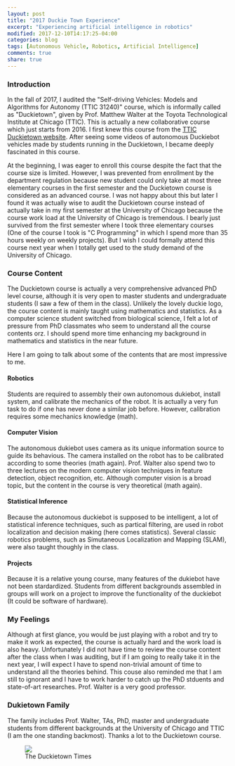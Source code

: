 ```yaml
---
layout: post
title: "2017 Duckie Town Experience"
excerpt: "Experiencing artificial intelligence in robotics"
modified: 2017-12-10T14:17:25-04:00
categories: blog
tags: [Autonomous Vehicle, Robotics, Artificial Intelligence]
comments: true
share: true
---
```


### Introduction

In the fall of 2017, I audited the "Self-driving Vehicles: Models and Algorithms for Autonomy (TTIC 31240)" course, which is informally called as "Duckietown", given by Prof. Matthew Walter at the Toyota Technological Institute at Chicago (TTIC). This is actually a new collaborative course which just starts from 2016. I first knew this course from the [TTIC Duckietown website](http://duckietown.org/classes/2017/17-TTIC/). After seeing some videos of autonomous Duckiebot vehicles made by students running in the Duckietown, I became deeply fascinated in this course.

At the beginning, I was eager to enroll this course despite the fact that the course size is limited. However, I was prevented from enrollment by the department regulation because new student could only take at most three elementary courses in the first semester and the Duckietown course is considered as an advanced course. I was not happy about this but later I found it was actually wise to audit the Duckietown course instead of actually take in my first semester at the University of Chicago because the course work load at the University of Chicago is tremendous. I bearly just survived from the first semester where I took three elementary courses (One of the course I took is "C Programming" in which I spend more than 35 hours weekly on weekly projects). But I wish I could formally attend this course next year when I totally get used to the study demand of the University of Chicago.

### Course Content

The Duckietown course is actually a very comprehensive advanced PhD level course, although it is very open to master students and undergraduate students (I saw a few of them in the class). Unlikely the lovely duckie logo, the course content is mainly taught using mathematics and statistics. As a computer science student switched from biological science, I felt a lot of pressure from PhD classmates who seem to understand all the course contents orz. I should spend more time enhancing my background in mathematics and statistics in the near future. 

Here I am going to talk about some of the contents that are most impressive to me.

#### Robotics

Students are required to assembly their own autonomous dukiebot, install system, and calibrate the mechanics of the robot. It is actually a very fun task to do if one has never done a similar job before. However, calibration requires some mechanics knowledge (math). 

#### Computer Vision

The autonomous dukiebot uses camera as its unique information source to guide its behavious. The camera installed on the robot has to be calibrated according to some theories (math again). Prof. Walter also spend two to three lectures on the modern computer vision techniques in feature detection, object recognition, etc. Although computer vision is a broad topic, but the content in the course is very theoretical (math again).

#### Statistical Inference

Because the autonomous duckiebot is supposed to be intelligent, a lot of statistical inference techniques, such as partical filtering, are used in robot localization and decision making (here comes statistics). Several classic robotics problems, such as Simutaneous Localization and Mapping (SLAM), were also taught thoughly in the class.

#### Projects

Because it is a relative young course, many features of the dukiebot have not been stardardized. Students from different backgrounds assembled in groups will work on a project to improve the functionality of the duckiebot (It could be software of hardware).

### My Feelings

Although at first glance, you would be just playing with a robot and try to make it work as expected, the course is actually hard and the work load is also heavy. Unfortunately I did not have time to review the course content after the class when I was auditing, but if I am going to really take it in the next year, I will expect I have to spend non-trivial amount of time to understand all the theories behind. This couse also reminded me that I am still to ignorant and I have to work harder to catch up the PhD stduents and state-of-art researches. Prof. Walter is a very good professor.

### Dukietown Family

The family includes Prof. Walter, TAs, PhD, master and undergraduate students from different backgrounds at the University of Chicago and TTIC (I am the one standing backmost). Thanks a lot to the Duckietown course.

<div class = "titled-image">
<figure class = "titled-image">
    <img src = "{{ site.url }}/images/blog/2017-12-10-2017-Duckie-Town-Experience/The_Duckietown_Times_Vol1.jpg">
    <figcaption>The Duckietown Times</figcaption>
</figure>
</div>
